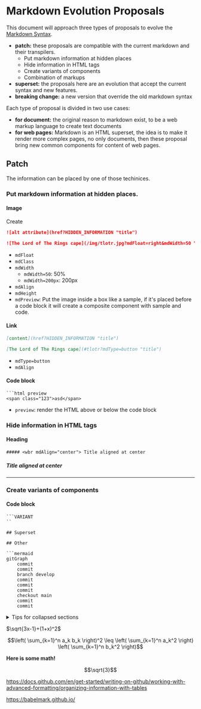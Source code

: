 # Markdown Evolution Proposals

This document will approach three types of proposals to evolve the [Markdown Syntax](https://daringfireball.net/projects/markdown/syntax).

- **patch:** these proposals are compatible with the current markdown and their transpilers.
  - Put markdown information at hidden places
  - Hide information in HTML tags
  - Create variants of components
  - Combination of markups
- **superset:** the proposals here are an evolution that accept the current syntax and new features.
- **breaking change:** a new version that override the old markdown syntax

Each type of proposal is divided in two use cases:

- **for document:** the original reason to markdown exist, to be a web markup language to create text documents
- **for web pages:** Markdown is an HTML superset, the idea is to make it render more complex pages, no only documents, then these proposal bring new common components for content of web pages.

## Patch

The information can be placed by one of those techinices.

### Put markdown information at hidden places.

#### Image

Create

```md
![alt attribute](href?HIDDEN_INFORMATION "title")
```

```md
![The Lord of The Rings cape](/img/tlotr.jpg?mdFloat=right&mdWidth=50 "title")
```

- `mdFloat`
- `mdClass`
- `mdWidth`
  - `mdWidth=50`: 50%
  - `mdWidth=200px`: 200px 
- `mdAlign`
- `mdHeight`
- `mdPreview`: Put the image inside a box like a sample, if it's placed before a code block it will create a composite component with sample and code.

#### Link

```md
[content](href?HIDDEN_INFORMATION "title")
```

```md
[The Lord of The Rings cape](#tlotr?mdType=button "title")
```

- `mdType=button`
- `mdAlign`

#### Code block

```
```html preview
<span class="123">asd</span>
```

- `preview`: render the HTML above or below the code block

### Hide information in HTML tags

#### Heading

```
##### <wbr mdAlign="center"> Title aligned at center 
```

##### <wbr mdAlign="center"> Title aligned at center 

---

### Create variants of components

#### Code block

```
```VARIANT
``

## Superset

## Other

```mermaid
gitGraph
    commit
    commit
    branch develop
    commit
    commit
    commit
    checkout main
    commit
    commit
```

<details>

<summary>Tips for collapsed sections</summary>

### You can add a header

You can add text within a collapsed section. 

You can add an image or a code block, too.

```ruby
   puts "Hello World"
```

</details>

$\sqrt{3x-1}+(1+x)^2$

$$\left( \sum_{k=1}^n a_k b_k \right)^2 \leq \left( \sum_{k=1}^n a_k^2 \right) \left( \sum_{k=1}^n b_k^2 \right)$$

**Here is some math!**

```math
\sqrt{3}
```

https://docs.github.com/en/get-started/writing-on-github/working-with-advanced-formatting/organizing-information-with-tables

https://babelmark.github.io/
